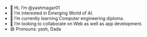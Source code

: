 - 👋 Hi, I’m @yashmagar01
- 👀 I’m interested in Emerging World of AI.
- 🌱 I’m currently learning Computer engineering diploma.
- 💞️ I’m looking to collaborate on Web as well as app development.
- 😄 Pronouns: yash, Dada

<!---
yashmagar01/yashmagar01 is a ✨ special ✨ repository because its `README.md` (this file) appears on your GitHub profile.
You can click the Preview link to take a look at your changes.
--->
